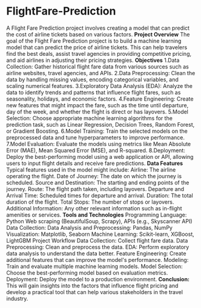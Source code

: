 # FlightFare-Prediction
A Flight Fare Prediction project involves creating a model that can predict the cost of airline tickets based on various factors. 
**Project Overview**
The goal of the Flight Fare Prediction project is to build a machine learning model that can predict the price of airline tickets. This can help travelers find the best deals, assist travel agencies in providing competitive pricing, and aid airlines in adjusting their pricing strategies.
**Objectives**
1.Data Collection: Gather historical flight fare data from various sources such as airline websites, travel agencies, and APIs.
2.Data Preprocessing: Clean the data by handling missing values, encoding categorical variables, and scaling numerical features.
3.Exploratory Data Analysis (EDA):  Analyze  the data to identify trends and patterns that influence flight fares, such as seasonality, holidays, and economic factors.
4.Feature Engineering: Create new features that might impact the fare, such as the time until departure, day of the week, and whether the flight is direct or has layovers.
5.Model Selection: Choose appropriate machine learning algorithms for the prediction task, such as Linear Regression, Decision Trees, Random Forest, or Gradient Boosting.
6.Model Training: Train the selected models on the preprocessed data and tune hyperparameters to improve performance.
7.Model Evaluation: Evaluate the models using metrics like Mean Absolute Error (MAE), Mean Squared Error (MSE), and R-squared.
8.Deployment: Deploy the best-performing model using a web application or API, allowing users to input flight details and receive fare predictions.
**Data Features**
Typical features used in the model might include:
Airline: The airline operating the flight.
Date of Journey: The date on which the journey is scheduled.
Source and Destination: The starting and ending points of the journey.
Route: The flight path taken, including layovers.
Departure and Arrival Time: Scheduled times for departure and arrival. 
Duration: The total duration of the flight.
Total Stops: The number of stops or layovers.
Additional Information: Any other relevant information such as in-flight amenities or services.
**Tools and Technologies**
Programming Language: Python
Web scraping (BeautifulSoup, Scrapy), APIs (e.g., Skyscanner API)
Data Collection: Data Analysis and Preprocessing: Pandas, NumPy
Visualization: Matplotlib, Seaborn
Machine Learning: Scikit-learn, XGBoost, LightGBM
Project Workflow
Data Collection: Collect flight fare data.
Data Preprocessing: Clean and preprocess the data.
EDA: Perform exploratory data analysis to understand the data better.
Feature Engineering: Create additional features that can improve the model's performance.
Modeling: Train and evaluate multiple machine learning models.
Model Selection: Choose the best-performing model based on evaluation metrics.
Deployment: Deploy the model to a production environment.
**Conclusion:**
This will gain insights into the factors that influence flight pricing and develop a practical tool that can help various stakeholders in the travel industry.
